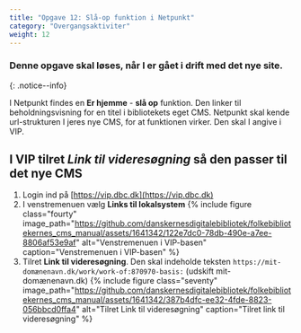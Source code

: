 ```yaml
---
title: "Opgave 12: Slå-op funktion i Netpunkt"
category: "Overgangsaktiviter"
weight: 12
---
```

### Denne opgave skal løses, når I er gået i drift med det nye site.
{: .notice--info}

I Netpunkt findes en **Er hjemme** - **slå op** funktion. Den linker til beholdningsvisning for en titel i bibliotekets eget CMS.
Netpunkt skal kende url-strukturen I jeres nye CMS, for at funktionen virker. Den skal I angive i VIP.


## I VIP tilret *Link til videresøgning* så den passer til det nye CMS
1. Login ind på [https://vip.dbc.dk](https://vip.dbc.dk)
2. I venstremenuen vælg **Links til lokalsystem**
   {% include figure class="fourty" image_path="https://github.com/danskernesdigitalebibliotek/folkebibliotekernes_cms_manual/assets/1641342/122e7dc0-78db-490e-a7ee-8806af53e9af" alt="Venstremenuen i VIP-basen" caption="Venstremenuen i VIP-basen" %}
4. Tilret **Link til videresøgning**. Den skal indeholde teksten `https://mit-domænenavn.dk/work/work-of:870970-basis:` (udskift mit-domænenavn.dk)
   {% include figure class="seventy" image_path="https://github.com/danskernesdigitalebibliotek/folkebibliotekernes_cms_manual/assets/1641342/387b4dfc-ee32-4fde-8823-056bbcd0ffa4" alt="Tilret Link til videresøgning" caption="Tilret link til videresøgning" %}






